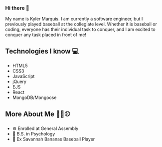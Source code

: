 ### Hi there 👋
My name is Kyler Marquis. I am currently a software engineer, but I previously played baseball at the collegiate level. Whether it is baseball or coding, everyone has their individual task to conquer, and I am excited to conquer any task placed in front of me!

## Technologies I know 💻
- HTML5
- CSS3
- JavaScript
- jQuery
- EJS
- React
- MongoDB/Mongoose

## More About Me 👨‍💻⚾️
- ⚙️ Enrolled at General Assembly
- 🧠 B.S. in Psychology
- 🍌 Ex Savannah Bananas Baseball Player
<!--
**CodingJedi12/CodingJedi12** is a ✨ _special_ ✨ repository because its `README.md` (this file) appears on your GitHub profile.

Here are some ideas to get you started:

- 🔭 I’m currently working on ...
- 🌱 I’m currently learning ...
- 👯 I’m looking to collaborate on ...
- 🤔 I’m looking for help with ...
- 💬 Ask me about ...
- 📫 How to reach me: ...
- 😄 Pronouns: ...
- ⚡ Fun fact: ...

-->

